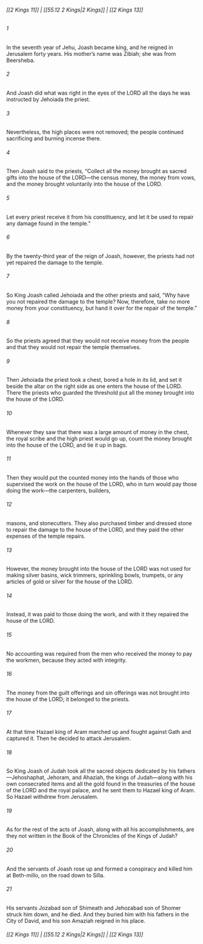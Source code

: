 
###### [[2 Kings 11]] | [[55.12 2 Kings|2 Kings]] | [[2 Kings 13]]

###### 1
In the seventh year of Jehu, Joash became king, and he reigned in Jerusalem forty years. His mother’s name was Zibiah; she was from Beersheba.
###### 2
And Joash did what was right in the eyes of the LORD all the days he was instructed by Jehoiada the priest.
###### 3
Nevertheless, the high places were not removed; the people continued sacrificing and burning incense there.
###### 4
Then Joash said to the priests, “Collect all the money brought as sacred gifts into the house of the LORD—the census money, the money from vows, and the money brought voluntarily into the house of the LORD.
###### 5
Let every priest receive it from his constituency, and let it be used to repair any damage found in the temple.”
###### 6
By the twenty-third year of the reign of Joash, however, the priests had not yet repaired the damage to the temple.
###### 7
So King Joash called Jehoiada and the other priests and said, “Why have you not repaired the damage to the temple? Now, therefore, take no more money from your constituency, but hand it over for the repair of the temple.”
###### 8
So the priests agreed that they would not receive money from the people and that they would not repair the temple themselves.
###### 9
Then Jehoiada the priest took a chest, bored a hole in its lid, and set it beside the altar on the right side as one enters the house of the LORD. There the priests who guarded the threshold put all the money brought into the house of the LORD.
###### 10
Whenever they saw that there was a large amount of money in the chest, the royal scribe and the high priest would go up, count the money brought into the house of the LORD, and tie it up in bags.
###### 11
Then they would put the counted money into the hands of those who supervised the work on the house of the LORD, who in turn would pay those doing the work—the carpenters, builders,
###### 12
masons, and stonecutters. They also purchased timber and dressed stone to repair the damage to the house of the LORD, and they paid the other expenses of the temple repairs.
###### 13
However, the money brought into the house of the LORD was not used for making silver basins, wick trimmers, sprinkling bowls, trumpets, or any articles of gold or silver for the house of the LORD.
###### 14
Instead, it was paid to those doing the work, and with it they repaired the house of the LORD.
###### 15
No accounting was required from the men who received the money to pay the workmen, because they acted with integrity.
###### 16
The money from the guilt offerings and sin offerings was not brought into the house of the LORD; it belonged to the priests.
###### 17
At that time Hazael king of Aram marched up and fought against Gath and captured it. Then he decided to attack Jerusalem.
###### 18
So King Joash of Judah took all the sacred objects dedicated by his fathers—Jehoshaphat, Jehoram, and Ahaziah, the kings of Judah—along with his own consecrated items and all the gold found in the treasuries of the house of the LORD and the royal palace, and he sent them to Hazael king of Aram. So Hazael withdrew from Jerusalem.
###### 19
As for the rest of the acts of Joash, along with all his accomplishments, are they not written in the Book of the Chronicles of the Kings of Judah?
###### 20
And the servants of Joash rose up and formed a conspiracy and killed him at Beth-millo, on the road down to Silla.
###### 21
His servants Jozabad son of Shimeath and Jehozabad son of Shomer struck him down, and he died. And they buried him with his fathers in the City of David, and his son Amaziah reigned in his place.

###### [[2 Kings 11]] | [[55.12 2 Kings|2 Kings]] | [[2 Kings 13]]
